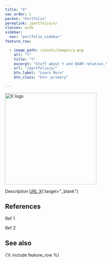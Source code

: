 ```yaml
---
title: "X"
nav_order: 1
parent: "Portfolio"
permalink: /portfolio/x/
classes: wide
sidebar:
  nav: "portfolio_sidebar"
feature_row:

  - image_path: /assets/images/y.png
    alt: "Y"
    title: "Y"
    excerpt: "Stuff about Y and EDAM relation."
    url: "/portfolio/y/"
    btn_label: "Learn More"
    btn_class: "btn--primary"

---
```


<div style="display: flex; align-items: center; gap: 1em; margin-bottom: 1em;">
  <img src="{{ '/assets/images/x.png' | relative_url }}" alt="X logo" style="width: 300px; height: auto;">
  <h2 style="margin: 0;"></h2>
</div>

Description [URL X](){:target="_blank"}

## References

Ref 1

Ref 2

## See also

{% include feature_row %}